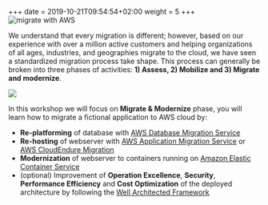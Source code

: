 
+++
date = 2019-10-21T09:54:54+02:00
weight = 5
+++
<img style="position: sticky; top:0px; right: 0px" src="/intro/migrate-with-aws.png" alt="migrate with AWS" />

We understand that every migration is different; however, based on our experience with over a million active customers and helping organizations of all ages, industries, and geographies migrate to the cloud, we have seen a standardized migration process take shape. This process can generally be broken into three phases of activities: **1) Assess, 2) Mobilize and 3) Migrate and modernize**.


<a href="https://aws.amazon.com/cloud-migration/how-to-migrate/" target="_blank" rel="noopener noreferrer"><img src="/intro/migration-process.png"></a>

In this workshop we will focus on **Migrate & Modernize** phase, you will learn how to migrate a fictional application to AWS cloud by:

  - **Re-platforming** of database with <a href="https://aws.amazon.com/dms/" target="_blank" rel="noopener noreferrer" >AWS Database Migration Service</a>
  - **Re-hosting** of webserver with <a href="https://aws.amazon.com/application-migration-service/" target="_blank" rel="noopener noreferrer" >AWS Application Migration Service</a> or <a href="https://aws.amazon.com/cloudendure-migration/" target="_blank" rel="noopener noreferrer" >AWS CloudEndure Migration</a>
  - **Modernization** of webserver to containers running on <a href="https://aws.amazon.com/ecs/" target="_blank" rel="noopener noreferrer" >Amazon Elastic Container Service</a>
  - (optional) Improvement of **Operation Excellence**, **Security**, **Performance Efficiency** and **Cost Optimization** of the deployed architecture by following the <a href="https://aws.amazon.com/architecture/well-architected/" target="_blank" rel="noopener noreferrer" >Well Architected Framework</a>
